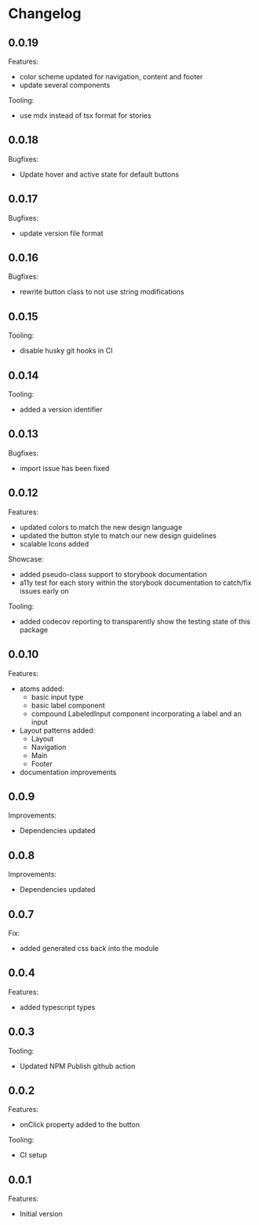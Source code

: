 # Changelog

## 0.0.19

Features:

- color scheme updated for navigation, content and footer
- update several components

Tooling:

- use mdx instead of tsx format for stories

## 0.0.18

Bugfixes:

- Update hover and active state for default buttons

## 0.0.17

Bugfixes:

- update version file format

## 0.0.16

Bugfixes:

- rewrite button class to not use string modifications

## 0.0.15

Tooling:

- disable husky git hooks in CI

## 0.0.14

Tooling:

- added a version identifier

## 0.0.13

Bugfixes:

- import issue has been fixed

## 0.0.12

Features:

- updated colors to match the new design language
- updated the button style to match our new design guidelines
- scalable Icons added

Showcase:

- added pseudo-class support to storybook documentation
- a11y test for each story within the storybook documentation to catch/fix issues early on

Tooling:

- added codecov reporting to transparently show the testing state of this package

## 0.0.10

Features:

- atoms added:
  - basic input type
  - basic label component
  - compound LabeledInput component incorporating a label and an input
- Layout patterns added:
  - Layout
  - Navigation
  - Main
  - Footer
- documentation improvements

## 0.0.9

Improvements:

- Dependencies updated

## 0.0.8

Improvements:

- Dependencies updated

## 0.0.7

Fix:

- added generated css back into the module

## 0.0.4

Features:

- added typescript types

## 0.0.3

Tooling:

- Updated NPM Publish github action

## 0.0.2

Features:

- onClick property added to the button

Tooling:

- CI setup

## 0.0.1

Features:

- Initial version
